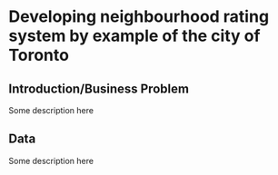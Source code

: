 # Developing neighbourhood rating system by example of the city of Toronto

## Introduction/Business Problem

Some description here

## Data

Some description here
